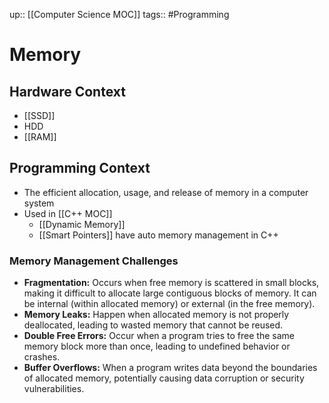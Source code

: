up:: [[Computer Science MOC]]
tags:: #Programming  
# Memory
## Hardware Context
- [[SSD]]
- HDD
- [[RAM]]
## Programming Context
- The efficient allocation, usage, and release of memory in a computer system
- Used in [[C++ MOC]]
	- [[Dynamic Memory]]
	- [[Smart Pointers]] have auto memory management in C++
### Memory Management Challenges
- **Fragmentation:** Occurs when free memory is scattered in small blocks, making it difficult to allocate large contiguous blocks of memory. It can be internal (within allocated memory) or external (in the free memory).
- **Memory Leaks:** Happen when allocated memory is not properly deallocated, leading to wasted memory that cannot be reused.
- **Double Free Errors:** Occur when a program tries to free the same memory block more than once, leading to undefined behavior or crashes.
- **Buffer Overflows:** When a program writes data beyond the boundaries of allocated memory, potentially causing data corruption or security vulnerabilities.